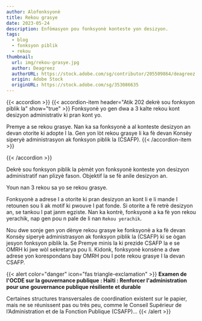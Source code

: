 ```yaml
---
author: Alofonksyonè
title: Rekou grasye
date: 2023-05-24
description: Enfòmasyon pou fonksyonè konteste yon desizyon.
tags:
  - blog
  - fonksyon piblik
  - rekou 
thumbnail:
  url: img/rekou-grasye.jpg
  author: Deagreez
  authorURL: https://stock.adobe.com/sg/contributor/205509864/deagreez
  origin: Adobe Stock
  originURL: https://stock.adobe.com/sg/353086635
---
```


{{< accordion >}}
  {{< accordion-item header="Atik 202 dekrè sou fonksyon piblik la" show="true" >}}
  Fonksyonè yo gen dwa a 3 kalte rekou kont desizyon administrativ ki pran kont yo.
  
  Premye a se rekou grasye. Nan ka sa fonksyonè a al konteste desizyon an devan otorite ki adopte l la. Gen yon lòt rekou grasye li ka fè devan Konsèy siperyè administrasyon ak fonksyon piblik la (CSAFP).
  {{< /accordion-item >}}
  <!-- {{< accordion-item header="Accordion Item #3" >}}
    This is the third item's accordion body.
  {{< /accordion-item >}} -->
{{< /accordion >}}

Dekrè sou fonksyon piblik la pèmèt yon fonksyonè konteste yon desizyon administratif nan plizyè fason. Objektif la se fè anile desizyon an. 

Youn nan 3 rekou sa yo se rekou grasye.

Fonksyonè a adrese I a otorite ki pran desizyon an kont li e li mande I retounen sou li ak motif ki pwouve I pat fonde. Si otorite a fè retrè desizyon an, se tankou I pat janm egziste. Nan ka kontrè, fonksyonè a ka fè yon rekou yerachik, nap gen pou n pale de li nan `Rekou yerachik`. 

Nou dwe sonje gen yon dènye rekou grasye ke fonksyonè a ka fè devan Konsèy siperyè administrasyon ak fonksyon piblik la (CSAFP) ki se ògan jesyon fonksyon piblik la. Se Premye minis la ki prezide CSAFP la e se OMRH ki jwe wòl sekretarya pou li. Kidonk, fonksyonè konsène a dwe adrese yon korespondans bay OMRH pou I pote rekou grasye I la devan CSAFP.

{{< alert color="danger" icon="fas triangle-exclamation" >}}
  **Examen de l'OCDE sur la gouvernance publique : Haïti : Renforcer l'administration pour une gouvernance publique résiliente et durable**
    
  Certaines structures transversales de coordination existent sur le papier, mais ne se réunissent pas ou très peu, comme le Conseil Supérieur de l’Administration et de la Fonction Publique (CSAFP)...
{{< /alert >}}